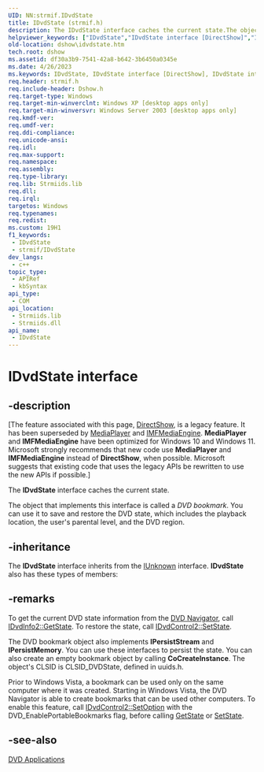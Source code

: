 ```yaml
---
UID: NN:strmif.IDvdState
title: IDvdState (strmif.h)
description: The IDvdState interface caches the current state.The object that implements this interface is called a DVD bookmark. You can use it to save and restore the DVD state, which includes the playback location, the user's parental level, and the DVD region.
helpviewer_keywords: ["IDvdState","IDvdState interface [DirectShow]","IDvdState interface [DirectShow]","described","IDvdStateInterface","dshow.idvdstate","strmif/IDvdState"]
old-location: dshow\idvdstate.htm
tech.root: dshow
ms.assetid: df30a3b9-7541-42a8-b642-3b6450a0345e
ms.date: 4/26/2023
ms.keywords: IDvdState, IDvdState interface [DirectShow], IDvdState interface [DirectShow],described, IDvdStateInterface, dshow.idvdstate, strmif/IDvdState
req.header: strmif.h
req.include-header: Dshow.h
req.target-type: Windows
req.target-min-winverclnt: Windows XP [desktop apps only]
req.target-min-winversvr: Windows Server 2003 [desktop apps only]
req.kmdf-ver: 
req.umdf-ver: 
req.ddi-compliance: 
req.unicode-ansi: 
req.idl: 
req.max-support: 
req.namespace: 
req.assembly: 
req.type-library: 
req.lib: Strmiids.lib
req.dll: 
req.irql: 
targetos: Windows
req.typenames: 
req.redist: 
ms.custom: 19H1
f1_keywords:
 - IDvdState
 - strmif/IDvdState
dev_langs:
 - c++
topic_type:
 - APIRef
 - kbSyntax
api_type:
 - COM
api_location:
 - Strmiids.lib
 - Strmiids.dll
api_name:
 - IDvdState
---
```


# IDvdState interface


## -description

\[The feature associated with this page, [DirectShow](/windows/win32/directshow/directshow), is a legacy feature. It has been superseded by [MediaPlayer](/uwp/api/Windows.Media.Playback.MediaPlayer) and [IMFMediaEngine](/windows/win32/api/mfmediaengine/nn-mfmediaengine-imfmediaengine). **MediaPlayer** and **IMFMediaEngine** have been optimized for Windows 10 and Windows 11. Microsoft strongly recommends that new code use **MediaPlayer** and **IMFMediaEngine** instead of **DirectShow**, when possible. Microsoft suggests that existing code that uses the legacy APIs be rewritten to use the new APIs if possible.\]

The <b>IDvdState</b> interface caches the current state.

The object that implements this interface is called a <i>DVD bookmark</i>. You can use it to save and restore the DVD state, which includes the playback location, the user's parental level, and the DVD region.

## -inheritance

The <b>IDvdState</b> interface inherits from the <a href="/windows/desktop/api/unknwn/nn-unknwn-iunknown">IUnknown</a> interface. <b>IDvdState</b> also has these types of members:

## -remarks

To get the current DVD state information from the <a href="/windows/desktop/DirectShow/dvd-navigator-filter">DVD Navigator</a>, call <a href="/windows/desktop/api/strmif/nf-strmif-idvdinfo2-getstate">IDvdInfo2::GetState</a>. To restore the state, call <a href="/windows/desktop/api/strmif/nf-strmif-idvdcontrol2-setstate">IDvdControl2::SetState</a>.

The DVD bookmark object also implements <b>IPersistStream</b> and <b>IPersistMemory</b>. You can use these interfaces to persist the state. You can also create an empty bookmark object by calling <b>CoCreateInstance</b>. The object's CLSID is CLSID_DVDState, defined in uuids.h.

Prior to Windows Vista, a bookmark can be used only on the same computer where it was created. Starting in Windows Vista, the DVD Navigator is able to create bookmarks that can be used other computers. To enable this feature, call <a href="/windows/desktop/api/strmif/nf-strmif-idvdcontrol2-setoption">IDvdControl2::SetOption</a> with the DVD_EnablePortableBookmarks flag, before calling <a href="/windows/desktop/api/strmif/nf-strmif-idvdinfo2-getstate">GetState</a> or <a href="/windows/desktop/api/strmif/nf-strmif-idvdcontrol2-setstate">SetState</a>.

## -see-also

<a href="/windows/desktop/DirectShow/dvd-applications">DVD Applications</a>
